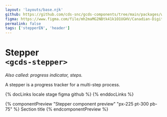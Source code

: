 ```yaml
---
layout: 'layouts/base.njk'
github: https://github.com/cds-snc/gcds-components/tree/main/packages/web/src/components/gcds-stepper
figma: https://www.figma.com/file/mh2maMG2NBtk41k1O1UGHV/Canadian-Digital-Service%E2%80%A8---GC-Design-System?type=design&node-id=970-2581&mode=design&t=qwNFRgCKhnoUtRXO-0
permalink: false
tags: ['stepperEN', 'header']
---
```


# Stepper <br>`<gcds-stepper>`

_Also called: progress indicator, steps._

A stepper is a progress tracker for a multi-step process.

{% docLinks locale stage figma github %}
{% enddocLinks %}

{% componentPreview "Stepper component preview" "px-225 pt-300 pb-75" %}
<gcds-stepper current-step="1" total-steps="4">Section title</gcds-stepper>
{% endcomponentPreview %}
